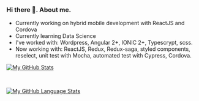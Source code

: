 ### Hi there 👋. About me.

- Currently working on hybrid mobile development with ReactJS and Cordova
- Currently learning Data Science
- I've worked with: Wordpress, Angular 2+, IONIC 2+, Typescrypt, scss.
- Now working with: ReactJS, Redux, Redux-saga, styled components, reselect, unit test with Mocha, automated test with Cypress, Cordova.

[![My GitHub Stats](https://github-readme-stats.vercel.app/api/?username=tyagonunes&count_private=true&theme=tokyonight&showicons=true)]()

</br>

[![My GitHub Language Stats](https://github-readme-stats.vercel.app/api/top-langs/?username=tyagonunes&langs_count=5&theme=tokyonight)]()
